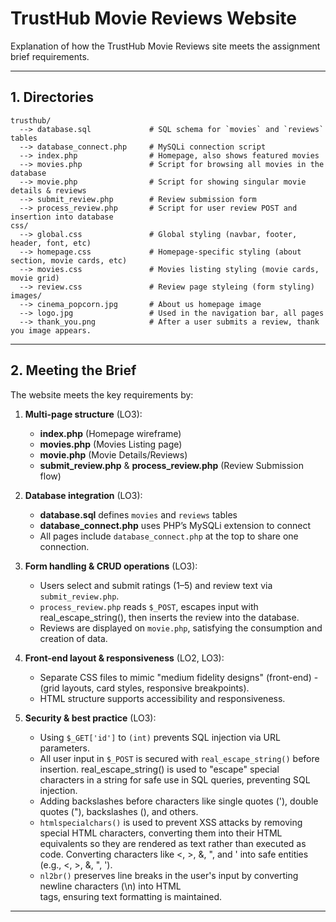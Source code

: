 # TrustHub Movie Reviews Website

Explanation of how the TrustHub Movie Reviews site meets the assignment brief requirements.

---

## 1. Directories

```
trusthub/
  --> database.sql             # SQL schema for `movies` and `reviews` tables
  --> database_connect.php     # MySQLi connection script
  --> index.php                # Homepage, also shows featured movies
  --> movies.php               # Script for browsing all movies in the database
  --> movie.php                # Script for showing singular movie details & reviews
  --> submit_review.php        # Review submission form
  --> process_review.php       # Script for user review POST and insertion into database
css/
  --> global.css               # Global styling (navbar, footer, header, font, etc)
  --> homepage.css             # Homepage-specific styling (about section, movie cards, etc)
  --> movies.css               # Movies listing styling (movie cards, movie grid)
  --> review.css               # Review page styleing (form styling)
images/
  --> cinema_popcorn.jpg       # About us homepage image
  --> logo.jpg                 # Used in the navigation bar, all pages
  --> thank_you.png            # After a user submits a review, thank you image appears.
```
---

## 2. Meeting the Brief

The website meets the key requirements by:

1. **Multi-page structure** (LO3):
   - **index.php** (Homepage wireframe)
   - **movies.php** (Movies Listing page)
   - **movie.php** (Movie Details/Reviews)
   - **submit_review.php** & **process_review.php** (Review Submission flow)

2. **Database integration** (LO3):
   - **database.sql** defines `movies` and `reviews` tables
   - **database_connect.php** uses PHP’s MySQLi extension to connect
   - All pages include `database_connect.php` at the top to share one connection.

3. **Form handling & CRUD operations** (LO3):
   - Users select and submit ratings (1–5) and review text via `submit_review.php`.
   - `process_review.php` reads `$_POST`, escapes input with real_escape_string(), then inserts the review into the database.
   - Reviews are displayed on `movie.php`, satisfying the consumption and creation of data.

4. **Front-end layout & responsiveness** (LO2, LO3):
   - Separate CSS files to mimic "medium fidelity designs" (front-end) - (grid layouts, card styles, responsive breakpoints).
   - HTML structure supports accessibility and responsiveness.

5. **Security & best practice** (LO3):
   - Using `$_GET['id']` to `(int)` prevents SQL injection via URL parameters.
   - All user input in `$_POST` is secured with `real_escape_string()` before insertion. real_escape_string() is used to "escape" special characters in a string for safe use in SQL queries, preventing SQL injection.
   - Adding backslashes before characters like single quotes ('), double quotes ("), backslashes (\), and others.
   - `htmlspecialchars()` is used to prevent XSS attacks by removing special HTML characters, converting them into their HTML equivalents so they are rendered as text rather than executed as code. Converting characters like <, >, &, ", and ' into safe entities (e.g., &lt;, &gt;, &amp;, &quot;, &#39;).
   - `nl2br()` preserves line breaks in the user's input by converting newline characters (\n) into HTML <br> tags, ensuring text formatting is maintained.

---

